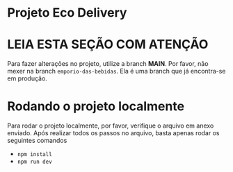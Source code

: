 # Projeto Eco Delivery

# LEIA ESTA SEÇÃO COM ATENÇÃO

Para fazer alterações no projeto, utilize a branch **MAIN**. Por favor, não mexer na branch `emporio-das-bebidas`. Ela é uma branch que já encontra-se em produção.

# Rodando o projeto localmente

Para rodar o projeto localmente, por favor, verifique o arquivo em anexo enviado. Após realizar todos os passos no arquivo, basta apenas rodar os seguintes comandos

- `npm install`
- `npm run dev`
